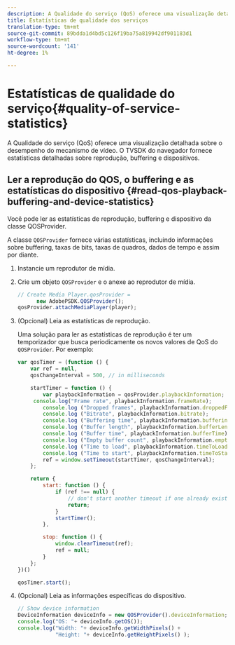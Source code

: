 ```yaml
---
description: A Qualidade do serviço (QoS) oferece uma visualização detalhada sobre o desempenho do mecanismo de vídeo. O TVSDK do navegador fornece estatísticas detalhadas sobre reprodução, buffering e dispositivos.
title: Estatísticas de qualidade dos serviços
translation-type: tm+mt
source-git-commit: 89bdda1d4bd5c126f19ba75a819942df901183d1
workflow-type: tm+mt
source-wordcount: '141'
ht-degree: 1%

---
```



# Estatísticas de qualidade do serviço{#quality-of-service-statistics}

A Qualidade do serviço (QoS) oferece uma visualização detalhada sobre o desempenho do mecanismo de vídeo. O TVSDK do navegador fornece estatísticas detalhadas sobre reprodução, buffering e dispositivos.

## Ler a reprodução do QOS, o buffering e as estatísticas do dispositivo {#read-qos-playback-buffering-and-device-statistics}

Você pode ler as estatísticas de reprodução, buffering e dispositivo da classe QOSProvider.

A classe `QOSProvider` fornece várias estatísticas, incluindo informações sobre buffering, taxas de bits, taxas de quadros, dados de tempo e assim por diante.

1. Instancie um reprodutor de mídia.
1. Crie um objeto `QOSProvider` e o anexe ao reprodutor de mídia.

   ```js
   // Create Media Player.qosProvider =  
         new AdobePSDK.QOSProvider(); 
   qosProvider.attachMediaPlayer(player);
   ```

1. (Opcional) Leia as estatísticas de reprodução.

   Uma solução para ler as estatísticas de reprodução é ter um temporizador que busca periodicamente os novos valores de QoS do `QOSProvider`. Por exemplo:

   ```js
   var qosTimer = (function () { 
       var ref = null, 
       qosChangeInterval = 500, // in milliseconds 
   
       startTimer = function () { 
           var playbackInformation = qosProvider.playbackInformation; 
        console.log("Frame rate", playbackInformation.frameRate); 
           console.log ("Dropped frames", playbackInformation.droppedFrameCount); 
           console.log ("Bitrate", playbackInformation.bitrate); 
           console.log ("Buffering time", playbackInformation.bufferingTime); 
           console.log ("Buffer length", playbackInformation.bufferLength); 
           console.log ("Buffer time", playbackInformation.bufferTime); 
           console.log ("Empty buffer count", playbackInformation.emptyBufferCount); 
           console.log ("Time to load", playbackInformation.timeToLoad); 
           console.log ("Time to start", playbackInformation.timeToStart); 
           ref = window.setTimeout(startTimer, qosChangeInterval); 
       }; 
   
       return { 
           start: function () { 
               if (ref !== null) { 
                   // don't start another timeout if one already exists. 
                   return; 
               } 
               startTimer(); 
           }, 
   
           stop: function () { 
               window.clearTimeout(ref); 
               ref = null; 
           } 
       };  
   })() 
   
   qosTimer.start(); 
   ```

1. (Opcional) Leia as informações específicas do dispositivo.

   ```js
   // Show device information 
   DeviceInformation deviceInfo = new QOSProvider().deviceInformation; 
   console.log("OS: "+ deviceInfo.getOS()); 
   console.log("Width: "+ deviceInfo.getWidthPixels() +  
               "Height: "+ deviceInfo.getHeightPixels() );
   ```
